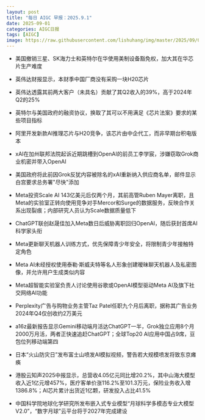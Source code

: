 ```yaml
---
layout: post
title: "每日 AIGC 早报：2025.9.1"
date: 2025-09-01
categories: AIGC日报
tags: [AIGC]
image: https://raw.githubusercontent.com/lishuhang/img/master/2025/09/0901-d.webp
---
```


- 美国撤销三星、SK海力士和英特尔在华使用美制设备豁免权，加大其在华芯片生产难度

- 英伟达财报显示，本财季中国厂商没有采购一块H20芯片

- 英伟达透露其前两大客户（未具名）贡献了其Q2收入的39%，高于2024年Q2的25%

- 英特尔与美国政府的融资协议，换取了其可以不用满足《芯片法案》要求的某些项目指标

- 阿里开发新款AI推理芯片与H20竞争，该芯片由中企代工，而非早期台积电版本

- xAI在加州联邦法院起诉近期跳槽到OpenAI的前员工李学宸，涉嫌窃取Grok商业机密并带入OpenAI

- 美国政府将此前因Grok反犹内容被除名的xAI重新纳入供应商名单，邮件显示白宫要求总务署"尽快"添加

- Meta投资Scale AI 143亿美元后仅两个月，其前高管Ruben Mayer离职，且Meta的实验室正转向使用竞争对手Mercor和Surge的数据服务，反映合作关系出现裂痕；内部研究人员认为Scale数据质量低下

- ChatGPT联创赵晟佳加入Meta数日后威胁离职回归OpenAI，随后获封首席AI科学家头衔

- Meta更新聊天机器人训练方式，优先保障青少年安全，将限制青少年接触特定角色

- Meta AI未经授权使用泰勒·斯威夫特等名人形象创建暧昧聊天机器人及私密图像，并允许用户生成类似内容

- Meta超智能实验室负责人讨论使用谷歌或OpenAI模型驱动Meta AI及旗下社交网络AI功能

- Perplexity广告与购物业务主管Taz Patel任职九个月后离职，据称其广告业务2024年Q4仅创收约2万美元

- a16z最新报告显示Gemini移动端月活达ChatGPT一半，Grok独立应用8个月2000万月活，两者正快速追赶ChatGPT；全球Top20 AI应用中国占9席，豆包位列移动端第四

- 日本“火山防灾日”发布富士山喷发AI模拟视频，警告若大规模喷发将致东京瘫痪

- 港股云知声2025中报显示，总营收4.05亿元同比增20.2%，其中山海大模型收入近1亿元增457%，医疗客单价涨116.2%至101.3万元，保险业务收入增1386.8%；AI芯片累计出货近1亿颗，研发投入占比41.5%

- 中国科学院地球化学研究所发布嵌入式专业模型“月球科学多模态专业大模型V2.0”，“数字月球”云平台将于2027年完成建设